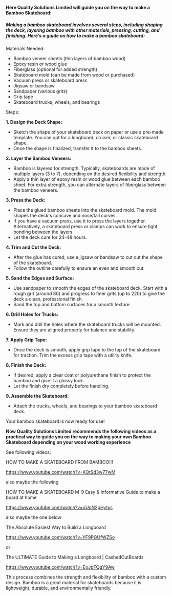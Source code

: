 
**Here Quality Solutions Limited will guide you on the way to make a Bamboo Skateboard:**

##### Making a bamboo skateboard involves several steps, including shaping the deck, layering bamboo with other materials, pressing, cutting, and finishing. Here’s a guide on how to make a bamboo skateboard:
Materials Needed:

- Bamboo veneer sheets (thin layers of bamboo wood)
- Epoxy resin or wood glue
- Fiberglass (optional for added strength)
- Skateboard mold (can be made from wood or purchased)
- Vacuum press or skateboard press
- Jigsaw or bandsaw
- Sandpaper (various grits)
- Grip tape
- Skateboard trucks, wheels, and bearings

Steps:

**1. Design the Deck Shape:**
- Sketch the shape of your skateboard deck on paper or use a pre-made template. You can opt for a longboard, cruiser, or classic skateboard shape.
- Once the shape is finalized, transfer it to the bamboo sheets.

**2. Layer the Bamboo Veneers:**
- Bamboo is layered for strength. Typically, skateboards are made of multiple layers (3 to 7), depending on the desired flexibility and strength.
- Apply a thin layer of epoxy resin or wood glue between each bamboo sheet. For extra strength, you can alternate layers of fiberglass between the bamboo veneers.

**3. Press the Deck:**
- Place the glued bamboo sheets into the skateboard mold. The mold shapes the deck's concave and nose/tail curves.
- If you have a vacuum press, use it to press the layers together. Alternatively, a skateboard press or clamps can work to ensure tight bonding between the layers.
- Let the deck cure for 24–48 hours.

**4. Trim and Cut the Deck:**
- After the glue has cured, use a jigsaw or bandsaw to cut out the shape of the skateboard.
- Follow the outline carefully to ensure an even and smooth cut.

**5. Sand the Edges and Surface:**
- Use sandpaper to smooth the edges of the skateboard deck. Start with a rough grit (around 80) and progress to finer grits (up to 220) to give the deck a clean, professional finish.
- Sand the top and bottom surfaces for a smooth texture.

**6. Drill Holes for Trucks:**
- Mark and drill the holes where the skateboard trucks will be mounted. Ensure they are aligned properly for balance and stability.

**7. Apply Grip Tape:**
- Once the deck is smooth, apply grip tape to the top of the skateboard for traction. Trim the excess grip tape with a utility knife.

**8. Finish the Deck:**
-  If desired, apply a clear coat or polyurethane finish to protect the bamboo and give it a glossy look.
- Let the finish dry completely before handling.

**9. Assemble the Skateboard:**
- Attach the trucks, wheels, and bearings to your bamboo skateboard deck.

Your bamboo skateboard is now ready for use!

**Now Quality Solutions Limited recommends the following videos as a practical way to guide you on the way to making your own Bamboo Skateboard depending on your wood working experience**

See following videos:

HOW TO MAKE A SKATEBOARD FROM BAMBOO!!!

<https://www.youtube.com/watch?v=KQtSd3w77wM>

also maybe the following

HOW TO MAKE A SKATEBOARD  M-9 Easy & Informative Guide to make a board at home

<https://www.youtube.com/watch?v=oUoN2pHytxs>


also maybe the one below


The Absolute Easiest Way to Build a Longboard

<https://www.youtube.com/watch?v=YF9PGUfWZSo>

or

The ULTIMATE Guide to Making a Longboard | CashedOutBoards

<https://www.youtube.com/watch?v=EoJpFQgY9Aw>

This process combines the strength and flexibility of bamboo with a custom design. Bamboo is a great material for skateboards because it is lightweight, durable, and environmentally friendly.

